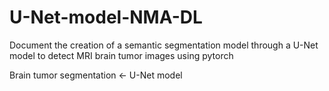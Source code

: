 # U-Net-model-NMA-DL

Document the creation of a semantic segmentation model through a U-Net model to detect MRI brain tumor images
using pytorch

Brain tumor segmentation <- U-Net model
